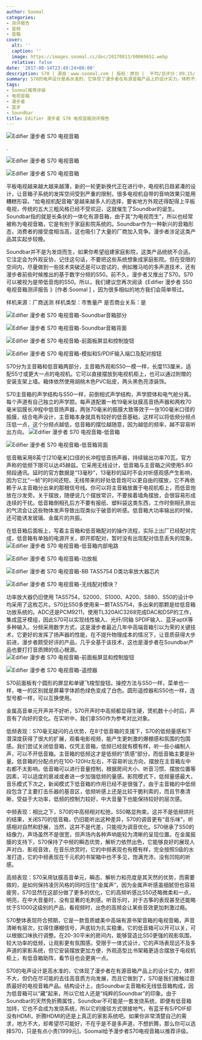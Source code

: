 ```yaml
---
author: Soomal
categories:
- 测评报告
- 音频
- 音箱
cover:
  alt: ''
  caption: ''
  image: https://images.soomal.cc/doc/20170813/00069652.webp
  relative: false
date: '2017-08-14T23:49:24+08:00'
description: S70 | 源自：www.soomal.com | 版权：原创 |  平均/总评分：09.15/375
summary: S70的电声设计是高水准的，它体现了漫步者在有源音箱产品上的设计实力，体积不大，但仍在尽可能的去往高音质方向发展，而且它做到了，S70是我们接触过音质最好的电视音箱产品。
tags:
- Soomal推荐评级
- 电视音箱
- 漫步者
- 蓝牙
- Soundbar
title: Edifier 漫步者 S70 电视音箱测评报告
---
```


![Edifier 漫步者 S70 电视音箱](https://images.soomal.cc/doc/20170813/00069652.webp)

.



![Edifier 漫步者 S70 电视音箱](https://images.soomal.cc/doc/20170801/00069343_01.webp)



![Edifier 漫步者 S70 电视音箱](https://images.soomal.cc/doc/20170801/00069344_01.webp)



平板电视越来越大越来越薄，新的一轮更新换代正在进行中，电视机日趋紧凑的设计，让音箱子系统的发挥空间受到严重的限制，很多电视机自带的音响效果只能用糟糕形容。“给电视机配音箱”是越来越多人的选择，要省地方外观还得配得上平板电视，传统的五大三粗风格已经不受欢迎，这就催生了Soundbar的诞生。Soundbar指的就是长条状的一体化有源音箱，由于其“为电视而生”，所以也经常被称为电视音箱，它是有别于家庭影院系统的。Soundbar作为一种新兴的音箱形态，消费者的接受度相当高，这也吸引了大量的厂商加入竞争。漫步者涉足这类产品其实起步较晚。

Soundbar并不是为发烧而生，如果你希望组建家庭影院，这类产品统统不合适。它注定会为外观妥协，记住这句话，不要把这些系统想象成家庭影院。但在受限的空间内，尽量做到一些技术突破还是可以尝试的，例如雅马哈的多声道技术，还有漫步者前些时候推出的基于数字分频的S50。前不久，漫步者又推出了S70。S70可以被视为是带低音炮的S50。所以，我们建议您再次阅读《Edifier 漫步者 S50 电视音箱测评报告 》[作者:Soomal ]
，因为很多相似的地方我们会简单带过。

样机来源：厂商送测
样机类型：市售量产
是否商业关系：是

![Edifier 漫步者 S70 电视音箱-Soundbar音箱部分](https://images.soomal.cc/doc/20170801/00069350_01.webp)




![Edifier 漫步者 S70 电视音箱-Soundbar音箱背面](https://images.soomal.cc/doc/20170801/00069351_01.webp)




![Edifier 漫步者 S70 电视音箱-前面板屏显和控制旋钮](https://images.soomal.cc/doc/20170801/00069353_01.webp)




![Edifier 漫步者 S70 电视音箱-模拟和S/PDIF输入端口及配对按钮](https://images.soomal.cc/doc/20170801/00069356_01.webp)




S70分为主音箱和低音箱两部分，主音箱外观和S50一模一样，长度113厘米，适配55寸或更大一点的电视机。它可以直接摆放到电视机柜上，也可以通过附赠的安装支架上墙。箱体依然使用胡桃木色PVC贴皮，两头黑色亮漆装饰。

S70主音箱的声学结构与S50一样，前倒相式声学结构，声学腔体和电气舱分离。每个声道有自己独立的声学腔。每声道配置一枚19毫米钛膜高音扬声器和两枚70毫米铝膜长冲程中低音扬声器，两张70毫米的振膜大致等效于一张100毫米口径的振膜，结合电声设计，主音箱本身就具有较好的低音基础，这样可以将低频分频点压低一点，这个分频点越低，低音箱的摆位越随意，因为越低的频率，越不容易听出方向。
![Edifier 漫步者 S70 电视音箱-低音箱](https://images.soomal.cc/doc/20170801/00069345_01.webp)




![Edifier 漫步者 S70 电视音箱-低音箱背面](https://images.soomal.cc/doc/20170801/00069346_01.webp)




低音箱采用8英寸[210毫米]口径的长冲程低音扬声器，持续输出功率70瓦，官方声称的低频下限可以达45赫兹。它采用无线设计，低音箱与主音箱之间使用5.8G频段通讯。延时的官方数据是“13毫秒”，13毫秒的延时不会对听感观感产生影响，因为它比“一帧”的时间还短。无线带来的好处低音炮可以更自由的摆放，它不再依赖于从主音箱分出来的那根信号线。你可以将主音箱放置于电视机柜上，而低音炮放在沙发旁。关于摆放，随便说几个摆放常识，不要挨着墙角摆放，会很容易形成连续的干扰。低音箱倒相孔后方不要有报纸、塑料袋这类东西，工作时倒相孔排出的气流会让这些物体发声导致出现类似于破音的听感。低音箱大功率输出的时候，还可能诱发玻璃、金属片的共振。

在低音箱后面板上，写着主音箱和低音箱配对的操作流程，实际上出厂已经配对完成，低音箱有单独的电源开关，即开即配对，暂时没有出现配对信息丢失的现象。
![Edifier 漫步者 S70 电视音箱-低音箱内部电路](https://images.soomal.cc/doc/20170801/00069357_01.webp)




![Edifier 漫步者 S70 电视音箱-功放板](https://images.soomal.cc/doc/20170801/00069358_01.webp)




![Edifier 漫步者 S70 电视音箱-BB TAS5754 D类功率放大器芯片](https://images.soomal.cc/doc/20170801/00069359_01.webp)




![Edifier 漫步者 S70 电视音箱-无线配对模块？](https://images.soomal.cc/doc/20170801/00069361_01.webp)




功率放大器仍旧使用 TAS5754，S2000、S1000、A200、S880、S50的设计中均采用了这枚芯片。S70比S50多使用来一颗TAS5754，多出来的那颗是给低音箱功放系统的。ADC还是PCM9211，使用TL320AIC3268完成DAC和DSP的工作，集成蓝牙模组，因此S70可以实现线性输入、光纤/同轴 SPDIF输入、蓝牙aptX等多种输入。分频采用数字方式，这是漫步者最近几年中高端音箱引以为荣的关键技术，它更好的发挥了扬声器的性能，在不提升物理成本的情况下，让音质获得大步前进，漫步者颇受好评的产品，几乎全基于该技术，这也是漫步者在Soundbar产品也要打打音质牌的信心根源。
![Edifier 漫步者 S70 电视音箱-前面板屏显和控制旋钮](https://images.soomal.cc/doc/20170801/00069353_01.webp)




![Edifier 漫步者 S70 电视音箱-遥控器](https://images.soomal.cc/doc/20170801/00069364_01.webp)




S70前面板有个圆形的屏显和单键飞梭型旋钮。操控方法与S50一样，菜单也一样，唯一的区别就是屏幕字体颜色绿色变成了白色。圆形遥控器和S50也一样，连型号都一样，可以互换使用。

金属高音单元开声并不好听，S70开声时中高频都显得生硬，煲机数十小时后，声音有了向好的变化。在实听中，我们拿S50作为参考对比对象。

低频表现：S70毫无疑问的占优势，在8寸低音箱的支援下，S70的低频量感和下潜深度获得了很大的扩展，观看电影视频，能产生更刺激的爆棚感和氛围的包围感。我们尝试关闭低音箱，仅凭主音箱，低频已经就有模有样，听一些小编制人声，可以不开低音箱。主音箱的低频这才是低频的“质感”部分，而低音箱主要是补量。低音箱的分配点约在100-120Hz左右，不容易听出方向，摆放在主音箱左中右都不太影响。低音箱可以进行音量控制，根据房间大小、听音习惯、摆放位置等因素，可以适度的衰减或者进一步加强低频的量感。影院模式下，低频量感最大，音乐模式下次之，新闻模式下低音箱的作用已经不是很强了。由于主音箱的中低频段包含了主要打击乐器的基音区，低频听感上还是比较干脆利索的，而且节奏清晰，受益于大功率，低频的控制力较好，中大音量下也能保持较好的层次感。

中频表现：相比之下，S70的中高频相对松弛，S50略显拘束。这并不是低频烘托的结果，关闭S70的低音箱，仍旧能听出这种差异，S70的调音更有“音乐味”，听感相对自然和舒展，当然，这并不是代差，只能视为调音优化。S70继承了S50的结像力，声场虽然不是很宽，但声场内各种声响能较为清晰的呈现位置。在金属振膜的支持下，S70保持了中频的瞬态优势，解析力依然出色，它能够良好的展现人声对白、影视音效，在音乐欣赏时，它的中频表现也有模有样，完全按照S级的水准打造，它的中频表现在千元机的书架箱中也不多见，饱满充沛，没有凹陷的听感。

高频表现：S70采用钛膜高音单元，瞬态、解析力和亮度是其天然的优势，而需要做的，是如何保持凌厉风格的同时压住“金属声”，因为金属声听感虽细腻但也容易疲劳，S70显然在这部分做了更多的优化，它的高频听感比S50还略微柔和一点，明亮，在中大音量时，没有显著的毛刺感。听音乐时，对于古筝的表现甚至还能略优于S1000这级别的产品，看视频时，出色的高频会让某些音效更加刺激过瘾。

S70整体表现符合预期，它是一款音质媲美中高端有源书架音箱的电视音箱，声音清晰有层次，扛得住爆棚信号，声底较为扎实稳重。它的低音箱可以开可以关，可以根据口味执行调整。在20-30平米的房间内，能够营造比S50更强的观影氛围，较大功率的低频，让观影更有氛围感。受限于一体式设计，它的声场表现远不及多声道的家影系统，但它安装摆放更加方便，外观造型比书架箱更适合摆放于电视机柜上，有低音箱助阵，看节目也会更爽一点。

S70的电声设计是高水准的，它体现了漫步者在有源音箱产品上的设计实力，体积不大，但仍在尽可能的去往高音质方向发展，而且它做到了，S70是我们接触过音质最好的电视音箱产品。结构设计上，由Soundbar主音箱和无线低音箱构成，因为低音箱可以“藏”起来，所以它给人还是“纯粹的Soundbar”的印象。由于Soundbar的天然免折腾属性，Soundbar不可能是一套发烧系统，即便有低音箱加持，它也不会成为发烧系统，所以它的接驳方式很接地气，有蓝牙有S/PDIF却没有HDMI，折腾HDMI的还是上真正的家影系统吧。如果你非常清楚自己的需求，地方不大，却希望尽可能好，不在乎是不是多声道，不想折腾，那么你可以选择S70，只是有点小贵[1999元]。Soomal给予漫步者S70电视音箱以推荐评级。